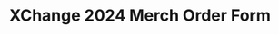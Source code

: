 ---
title: XChange 2024 Merch Order Form
redirect_to: https://forms.gle/HjZJo4ihYCr7qLCX6
redirect_from: 
  - /XC24MerchOrderForm
  - /xc24merchorderform
---